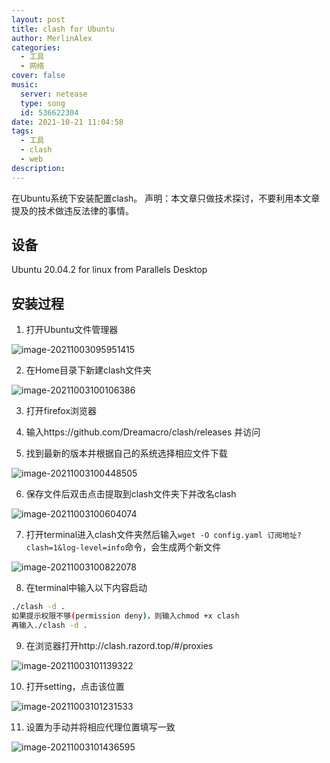 ```yaml
---
layout: post
title: clash for Ubuntu
author: MerlinAlex
categories:
  - 工具
  - 网络
cover: false
music:
  server: netease
  type: song
  id: 536622304
date: 2021-10-21 11:04:58
tags: 
  - 工具
  - clash
  - web
description:
---
```


在Ubuntu系统下安装配置clash。
声明：本文章只做技术探讨，不要利用本文章提及的技术做违反法律的事情。

<!-- more -->

## 设备

Ubuntu 20.04.2 for linux from Parallels Desktop

## 安装过程

1. 打开Ubuntu文件管理器

![image-20211003095951415](https://cdn.jsdelivr.net/gh/huangjingping520/PicGo/image-20211003095951415.png)

2. 在Home目录下新建clash文件夹

![image-20211003100106386](https://cdn.jsdelivr.net/gh/huangjingping520/PicGo/image-20211003100106386.png)

3. 打开firefox浏览器

4. 输入https://github.com/Dreamacro/clash/releases 并访问

5. 找到最新的版本并根据自己的系统选择相应文件下载

![image-20211003100448505](https://cdn.jsdelivr.net/gh/huangjingping520/PicGo/image-20211003100448505.png)

6. 保存文件后双击点击提取到clash文件夹下并改名clash

![image-20211003100604074](https://cdn.jsdelivr.net/gh/huangjingping520/PicGo/image-20211003100604074.png)

7. 打开terminal进入clash文件夹然后输入`wget -O config.yaml 订阅地址?clash=1&log-level=info`命令，会生成两个新文件

![image-20211003100822078](https://cdn.jsdelivr.net/gh/huangjingping520/PicGo/image-20211003100822078.png)

8. 在terminal中输入以下内容启动

```sh
./clash -d .
如果提示权限不够(permission deny)，则输入chmod +x clash
再输入./clash -d .
```

9. 在浏览器打开http://clash.razord.top/#/proxies

![image-20211003101139322](https://cdn.jsdelivr.net/gh/huangjingping520/PicGo/image-20211003101139322.png)

10. 打开setting，点击该位置

![image-20211003101231533](https://cdn.jsdelivr.net/gh/huangjingping520/PicGo/image-20211003101231533.png)

11. 设置为手动并将相应代理位置填写一致

![image-20211003101436595](https://cdn.jsdelivr.net/gh/huangjingping520/PicGo/image-20211003101436595.png)
